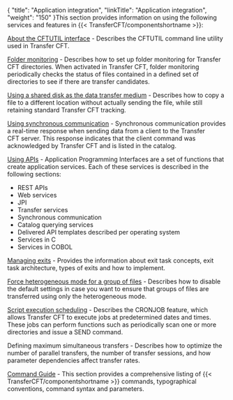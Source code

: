 {
    "title": "Application integration",
    "linkTitle": "Application integration",
    "weight": "150"
}This section provides information on using the following services and features in {{< TransferCFT/componentshortname  >}}:

[About the CFTUTIL interface](../c_intro_userinterfaces/about_cftutil) - Describes the CFTUTIL command line utility used in Transfer CFT.

[Folder monitoring](intro_folder_monitor/folder_monitor_uconf) - Describes how to set up folder monitoring for Transfer CFT directories. When activated in Transfer CFT, folder monitoring periodically checks the status of files contained in a defined set of directories to see if there are transfer candidates.

[Using a shared disk as the data transfer medium](copy_a_file) - Describes how to copy a file to a different location without actually sending the file, while still retaining standard Transfer CFT tracking.

[Using synchronous communication](synch_comm_tcpip_intro) - Synchronous communication provides a real-time response when sending data from a client to the Transfer CFT server. This response indicates that the client command was acknowledged by Transfer CFT and is listed in the catalog.

[Using APIs](../cft_intro_install/about_this_document_zos/using_apis) - Application Programming Interfaces are a set of functions
that create application services.
Each of these services is described in the following sections:

-   REST APIs
-   Web services
-   JPI
-   Transfer services
-   Synchronous communication
-   Catalog querying services
-   Delivered API templates described per operating system
-   Services in C
-   Services in COBOL

[Managing exits](managing_exits)
                - Provides the information about exit
task concepts, exit
task architecture, types of exits and how to implement.

[Force heterogeneous mode for a group of files](../admin_intro/uconf/uconf_heterogeneous_mode) - Describes how to disable the default settings in case you want  to ensure that groups of files are transferred using only the heterogeneous mode.  

[Script execution scheduling](../c_intro_userinterfaces/web_copilot_ui/flow_def_intro/cftcron) - Describes the CRONJOB feature, which allows Transfer CFT to execute jobs at predetermined
dates and times. These jobs can perform functions such as periodically
scan one or more directories and issue a SEND command.

Defining maximum simultaneous transfers - Describes  how to  optimize the number of parallel transfers, the number of transfer sessions, and how parameter dependencies affect transfer rates.

[Command Guide](../gettingstarted_intro/my_first_transfer_flow_using_cg/typographical_conventions) - This section provides a comprehensive listing of  {{< TransferCFT/componentshortname  >}} commands,
typographical conventions, command syntax and parameters.
